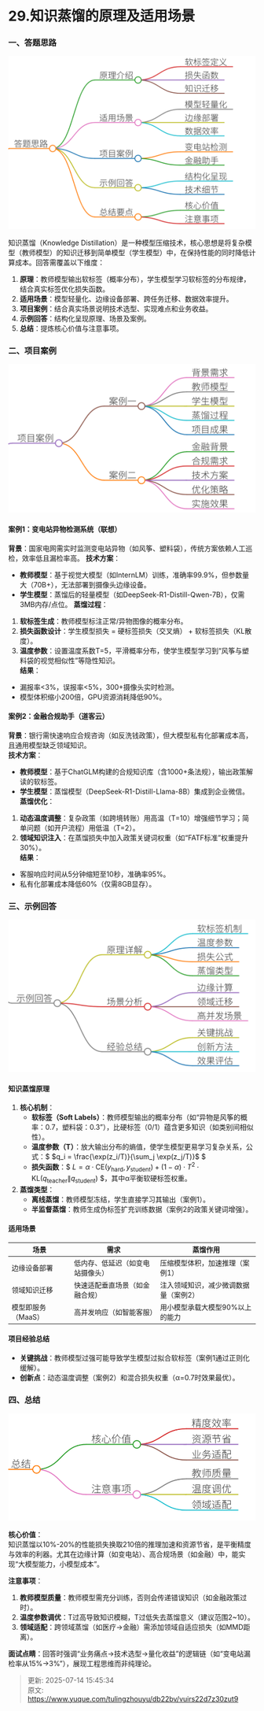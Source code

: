 # 29.知识蒸馏的原理及适用场景

### 一、答题思路
![1751789685453-19fd37ba-b751-4c0b-a1d7-44b8f72eec4c.png](./img/N6FcFjx1Qwzez-DB/1751789685453-19fd37ba-b751-4c0b-a1d7-44b8f72eec4c-951204.png)

知识蒸馏（Knowledge Distillation）是一种模型压缩技术，核心思想是将复杂模型（教师模型）的知识迁移到简单模型（学生模型）中，在保持性能的同时降低计算成本。回答需覆盖以下维度：

1. **原理**：教师模型输出软标签（概率分布），学生模型学习软标签的分布规律，结合真实标签优化损失函数。 
2. **适用场景**：模型轻量化、边缘设备部署、跨任务迁移、数据效率提升。
3. **项目案例**：结合真实场景说明技术选型、实现难点和业务收益。
4. **示例回答**：结构化呈现原理、场景及案例。
5. **总结**：提炼核心价值与注意事项。



### 二、项目案例
![1751789711065-c6fc76d2-2b0c-4093-9901-13a4be9becbe.png](./img/N6FcFjx1Qwzez-DB/1751789711065-c6fc76d2-2b0c-4093-9901-13a4be9becbe-164128.png)

#### **案例1：变电站异物检测系统（联想）**
**背景**：国家电网需实时监测变电站异物（如风筝、塑料袋），传统方案依赖人工巡检，效率低且漏检率高。 **技术方案**：

+ **教师模型**：基于视觉大模型（如InternLM）训练，准确率99.9%，但参数量大（70B+），无法部署到摄像头边缘设备。
+ **学生模型**：蒸馏后的轻量模型（如DeepSeek-R1-Distill-Qwen-7B），仅需3MB内存/点位。 **蒸馏过程**：
1. **软标签生成**：教师模型标注正常/异物图像的概率分布。 
2. **损失函数设计**：学生模型损失 = 硬标签损失（交叉熵） + 软标签损失（KL散度）。
3. **温度参数**：设置温度系数T=5，平滑概率分布，使学生模型学习到“风筝与塑料袋的视觉相似性”等隐性知识。  
**结果**：
+ 漏报率<3%，误报率<5%，300+摄像头实时检测。 
+ 模型体积缩小200倍，GPU资源消耗降低90%。

#### **案例2：金融合规助手（道客云）**
**背景**：银行需快速响应合规咨询（如反洗钱政策），但大模型私有化部署成本高，且通用模型缺乏领域知识。  
**技术方案**：

+ **教师模型**：基于ChatGLM构建的合规知识库（含1000+条法规），输出政策解读的软标签。
+ **学生模型**：蒸馏模型（DeepSeek-R1-Distill-Llama-8B）集成到企业微信。 **蒸馏优化**：
1. **动态温度调整**：复杂政策（如跨境转账）用高温（T=10）增强细节学习；简单问题（如开户流程）用低温（T=2）。
2. **领域知识注入**：在蒸馏损失中加入政策关键词权重（如“FATF标准”权重提升30%）。  
**结果**：
+ 客服响应时间从5分钟缩短至10秒，准确率95%。
+ 私有化部署成本降低60%（仅需8GB显存）。



### 三、示例回答
![1751789742091-57f61b49-1cfa-4b4f-ad16-78c7ca22bd70.png](./img/N6FcFjx1Qwzez-DB/1751789742091-57f61b49-1cfa-4b4f-ad16-78c7ca22bd70-669199.png)

#### **知识蒸馏原理**
1. **核心机制**： 
    - **软标签（Soft Labels）**：教师模型输出的概率分布（如“异物是风筝的概率：0.7，塑料袋：0.3”），比硬标签（0/1）蕴含更多知识（如类别间相似性）。
    - **温度参数（T）**：放大输出分布的熵值，使学生模型更易学习复杂关系，公式：$ $q_i = \frac{\exp(z_i/T)}{\sum_j \exp(z_j/T)}$ $
    - **损失函数**：$ $L = \alpha \cdot \text{CE}(y_{\text{hard}}, y_{\text{student}}) + (1-\alpha) \cdot T^2 \cdot \text{KL}(q_{\text{teacher}} \| q_{\text{student}})$ $，其中α平衡软硬标签权重。
2. **蒸馏类型**： 
    - **离线蒸馏**：教师模型冻结，学生直接学习其输出（案例1）。 
    - **半监督蒸馏**：教师生成伪标签扩充训练数据（案例2的政策关键词增强）。

#### **适用场景**
| **场景** | **需求** | **蒸馏作用** |
| --- | --- | --- |
| 边缘设备部署  | 低内存、低延迟（如变电站摄像头） | 压缩模型体积，加速推理（案例1） |
| 领域知识迁移 | 快速适配垂直场景（如金融合规） | 注入领域知识，减少微调数据量（案例2） |
| 模型即服务（MaaS） | 高并发响应（如智能客服） | 用小模型承载大模型90%以上的能力 |


#### **项目经验总结**
+ **关键挑战**：教师模型过强可能导致学生模型过拟合软标签（案例1通过正则化缓解）。
+ **创新点**：动态温度调整（案例2）和混合损失权重（α=0.7时效果最优）。



### 四、总结
![1751789759319-d5c45c40-3ee0-484e-933a-94b4284bccf4.png](./img/N6FcFjx1Qwzez-DB/1751789759319-d5c45c40-3ee0-484e-933a-94b4284bccf4-199696.png)

**核心价值**：  
知识蒸馏以10%-20%的性能损失换取210倍的推理加速和资源节省，是平衡精度与效率的利器。尤其在边缘计算（如变电站）、高合规场景（如金融）中，能实现“大模型能力，小模型成本”。

**注意事项**：

1. **教师模型质量**：教师模型需充分训练，否则会传递错误知识（如金融政策过时）。
2. **温度参数调优**：T过高导致知识模糊，T过低失去蒸馏意义（建议范围2~10）。
3. **领域适配**：跨领域蒸馏（如医疗→金融）需添加领域自适应损失（如MMD距离）。

**面试点睛**：回答时强调“业务痛点→技术选型→量化收益”的逻辑链（如“变电站漏检率从15%→3%”），展现工程思维而非纯理论。



> 更新: 2025-07-14 15:45:34  
> 原文: <https://www.yuque.com/tulingzhouyu/db22bv/vuirs22d7z30zut9>